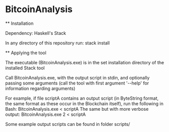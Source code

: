 # BitcoinAnalysis

** Installation

Dependency: Haskell's Stack

In any directory of this repository run:
  stack install


** Applying the tool

The executable (BitcoinAnalysis.exe) is in the set installation directory of the installed Stack tool

Call BitcoinAnalysis.exe, with the output script in stdin, and optionally passing some arguments (call the tool with first argument '--help' for information regarding arguments)

For example, if file scriptA contains an output script (in ByteString format, the same format as these occur in the Blockchain itself), run the following in Bash: BitcoinAnalysis.exe < scriptA
The same but with more verbose output: BitcoinAnalysis.exe 2 < scriptA


Some example output scripts can be found in folder scripts/
